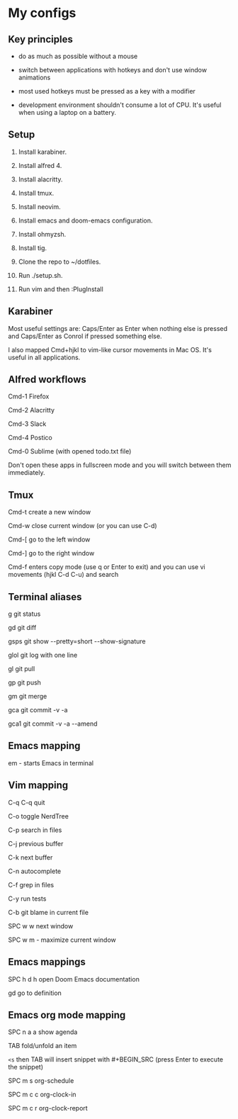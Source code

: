 # My configs

## Key principles

- do as much as possible without a mouse

- switch between applications with hotkeys and don't use window animations

- most used hotkeys must be pressed as a key with a modifier

- development environment shouldn't consume a lot of CPU. It's useful when using a laptop on a battery.


## Setup

1. Install karabiner.

2. Install alfred 4.

3. Install alacritty.

4. Install tmux.

5. Install neovim.

6. Install emacs and doom-emacs configuration.

7. Install ohmyzsh.

8. Install tig.

9. Clone the repo to ~/dotfiles.

10. Run ./setup.sh.

11. Run vim and then :PlugInstall


## Karabiner

Most useful settings are: Caps/Enter as Enter when nothing else is pressed and Caps/Enter as Conrol if pressed something else.

I also mapped Cmd+hjkl to vim-like cursor movements in Mac OS. It's useful in all applications.


## Alfred workflows

Cmd-1 Firefox

Cmd-2 Alacritty

Cmd-3 Slack

Cmd-4 Postico

Cmd-0 Sublime (with opened todo.txt file)

Don't open these apps in fullscreen mode and you will switch between them immediately.


## Tmux

Cmd-t create a new window

Cmd-w close current window (or you can use C-d)

Cmd-[ go to the left window

Cmd-] go to the right window

Cmd-f enters copy mode (use q or Enter to exit) and you can use vi movements (hjkl C-d C-u) and search


## Terminal aliases

g    git status

gd   git diff

gsps git show --pretty=short --show-signature

glol git log with one line

gl   git pull

gp   git push

gm   git merge

gca  git commit -v -a

gca1 git commit -v -a --amend


## Emacs mapping

em - starts Emacs in terminal


## Vim mapping

C-q C-q quit

C-o toggle NerdTree

C-p search in files

C-j previous buffer

C-k next buffer

C-n autocomplete

C-f grep in files

C-y run tests

C-b git blame in current file

SPC w w next window

SPC w m - maximize current window


## Emacs mappings

SPC h d h open Doom Emacs documentation

gd        go to definition


## Emacs org mode mapping

SPC n a a show agenda

TAB fold/unfold an item

`<s` then TAB will insert snippet with #+BEGIN_SRC (press Enter to execute the snippet)

SPC m s org-schedule

SPC m c c org-clock-in

SPC m c r org-clock-report
